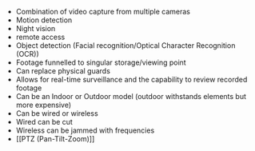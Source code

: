 - Combination of video capture from multiple cameras
- Motion detection
- Night vision
- remote access
- Object detection (Facial recognition/Optical Character Recognition (OCR))
- Footage funnelled to singular storage/viewing point
- Can replace physical guards
- Allows for real-time surveillance and the capability to review recorded footage
- Can be an Indoor or Outdoor model (outdoor withstands elements but more expensive)
- Can be wired or wireless 
- Wired can be cut 
- Wireless can be jammed with frequencies
- [[PTZ (Pan-Tilt-Zoom)]]